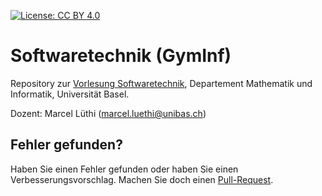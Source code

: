 [![License: CC BY 4.0](https://img.shields.io/badge/License-CC%20BY%204.0-lightgrey.svg)](https://creativecommons.org/licenses/by/4.0/)

# Softwaretechnik (GymInf)

Repository zur [Vorlesung Softwaretechnik](https://unibas-marcelluethi.github.io/software-engineering-gyminf/), Departement Mathematik und Informatik, Universität Basel. 

Dozent: Marcel Lüthi (<marcel.luethi@unibas.ch>)

## Fehler gefunden?

Haben Sie einen Fehler gefunden oder haben Sie einen Verbesserungsvorschlag. Machen Sie doch einen [Pull-Request](https://docs.github.com/en/pull-requests/collaborating-with-pull-requests/proposing-changes-to-your-work-with-pull-requests/creating-a-pull-request). 





